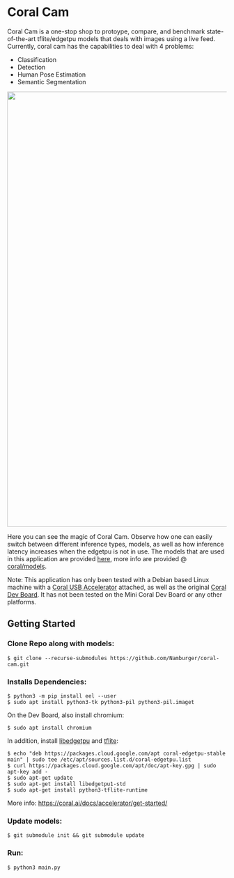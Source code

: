 # Coral Cam

Coral Cam is a one-stop shop to protoype, compare, and benchmark state-of-the-art tflite/edgetpu models that deals with images using a live feed.
Currently, coral cam has the capabilities to deal with 4 problems:

- Classification
- Detection
- Human Pose Estimation
- Semantic Segmentation

<img src="demo.gif" width="1000">

Here you can see the magic of Coral Cam. Observe how one can easily switch between different inference types, models, as
well as how inference latency increases when the edgetpu is not in use.
The models that are used in this application are provided [here](https://github.com/google-coral/test_data), more info
are provided @ [coral/models](https://coral.ai/models).

Note:
This application has only been tested with a Debian based Linux machine with
a  [Coral USB Accelerator](https://coral.ai/products/accelerator) attached, as well as the original [Coral Dev Board](coral.ai/products/dev-board).
It has not been tested on the Mini Coral Dev Board or any other platforms.

## Getting Started

### Clone Repo along with models:

```
$ git clone --recurse-submodules https://github.com/Namburger/coral-cam.git
```

### Installs Dependencies:

```
$ python3 -m pip install eel --user
$ sudo apt install python3-tk python3-pil python3-pil.imaget
```

On the Dev Board, also install chromium:

```
$ sudo apt install chromium
```

In addition, install [libedgetpu](https://coral.ai/docs/accelerator/get-started/#1-install-the-edge-tpu-runtime) and [tflite](https://www.tensorflow.org/lite/guide/python):

```
$ echo "deb https://packages.cloud.google.com/apt coral-edgetpu-stable main" | sudo tee /etc/apt/sources.list.d/coral-edgetpu.list
$ curl https://packages.cloud.google.com/apt/doc/apt-key.gpg | sudo apt-key add -
$ sudo apt-get update
$ sudo apt-get install libedgetpu1-std
$ sudo apt-get install python3-tflite-runtime
```

More info:
https://coral.ai/docs/accelerator/get-started/

### Update models:

```
$ git submodule init && git submodule update
```

### Run:

```
$ python3 main.py
```

